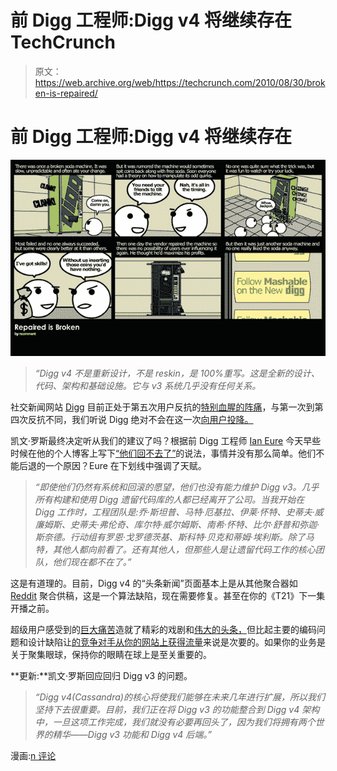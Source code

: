# 前 Digg 工程师:Digg v4 将继续存在 TechCrunch

> 原文：<https://web.archive.org/web/https://techcrunch.com/2010/08/30/broken-is-repaired/>

# 前 Digg 工程师:Digg v4 将继续存在

![](img/2b0a53af0400abe86496a49402d22976.png)

> *“Digg v4 不是重新设计，不是 reskin，是 100%重写。这是全新的设计、代码、架构和基础设施。它与 v3 系统几乎没有任何关系。*

社交新闻网站 [Digg](https://web.archive.org/web/20221101224947/http://digg.com/) 目前正处于第五次用户反抗的[特别血腥的阵痛](https://web.archive.org/web/20221101224947/https://beta.techcrunch.com/2010/08/30/why-is-reddit-all-over-digg-right-now/)，与第一次到第四次反抗不同，我们听说 Digg 绝对不会在这一次[向用户投降。](https://web.archive.org/web/20221101224947/https://beta.techcrunch.com/2010/08/25/new-digg-launch/)

凯文·罗斯最终决定听从我们的建议了吗？根据前 Digg 工程师 [Ian Eure](https://web.archive.org/web/20221101224947/http://twitter.com/ieure) 今天早些时候在他的个人博客上写下[“他们回不去了”](https://web.archive.org/web/20221101224947/http://atomized.org/2010/08/they-can%E2%80%99t-go-back/)的说法，事情并没有那么简单。他们不能后退的一个原因？Eure 在下划线中强调了天赋。

> *“即使他们仍然有系统和回滚的愿望，他们也没有能力维护 Digg v3。几乎所有构建和使用 Digg 遗留代码库的人都已经离开了公司。当我开始在 Digg 工作时，工程团队是:乔·斯坦普、马特·厄基拉、伊莱·怀特、史蒂夫·威廉姆斯、史蒂夫·弗伦奇、库尔特·威尔姆斯、南希·怀特、比尔·舒普和弥迦·斯奈德。行动组有罗恩·戈罗德茨基、斯科特·贝克和蒂姆·埃利斯。除了马特，其他人都向前看了。还有其他人，但那些人是让遗留代码工作的核心团队，他们现在都不在了。”*

这是有道理的。目前，Digg v4 的“头条新闻”页面基本上是从其他聚合器如 [Reddit](https://web.archive.org/web/20221101224947/http://reddit.com/) 聚合供稿，这是一个算法缺陷，现在需要修复。甚至在你的《T21》下一集开播之前。

超级用户感受到的[巨大痛苦](https://web.archive.org/web/20221101224947/http://venturebeat.com/2010/08/30/diggs-top-user-warned-of-possible-backlash-months-ago/)造就了精彩的戏剧和[伟大的头条，](https://web.archive.org/web/20221101224947/http://news.cnet.com/8301-13577_3-20015042-36.html)但比起主要的编码问题和设计缺陷让[的竞争对手从你的网站上获得流量](https://web.archive.org/web/20221101224947/https://beta.techcrunch.com/2010/08/30/why-is-reddit-all-over-digg-right-now/)来说是次要的。如果你的业务是关于聚集眼球，保持你的眼睛在球上是至关重要的。

**更新:**凯文·罗斯回应回归 Digg v3 的问题。

> *“Digg v4(Cassandra)的核心将使我们能够在未来几年进行扩展，所以我们坚持下去很重要。目前，我们正在将 Digg v3 的功能整合到 Digg v4 架构中，一旦这项工作完成，我们就没有必要再回头了，因为我们将拥有两个世界的精华——Digg v3 功能和 Digg v4 后端。”*

漫画:[n 评论](https://web.archive.org/web/20221101224947/http://www.imgzzz.com/pic/full/1283038646)